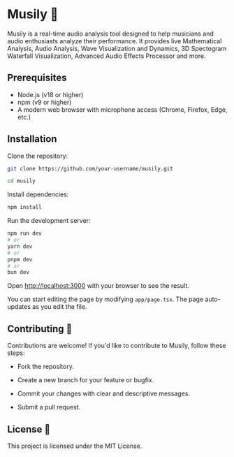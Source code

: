 
# Musily 🎵
Musily is a real-time audio analysis tool designed to help musicians and audio enthusiasts analyze their performance. It provides live Mathematical Analysis, Audio Analysis, Wave Visualization and Dynamics, 3D Spectogram Waterfall Visualization, Advanced Audio Effects Processor and more.

## Prerequisites
- Node.js (v18 or higher)
- npm (v9 or higher)
- A modern web browser with microphone access (Chrome, Firefox, Edge, etc.)


## Installation
Clone the repository:
```bash
git clone https://github.com/your-username/musily.git
```
```bash
cd musily
```
Install dependencies:
```bash
npm install
```

Run the development server:

```bash
npm run dev
# or
yarn dev
# or
pnpm dev
# or
bun dev
```

Open [http://localhost:3000](http://localhost:3000) with your browser to see the result.

You can start editing the page by modifying `app/page.tsx`. The page auto-updates as you edit the file.

## Contributing 🤝
Contributions are welcome! If you'd like to contribute to Musily, follow these steps:

- Fork the repository.

- Create a new branch for your feature or bugfix.

- Commit your changes with clear and descriptive messages.

- Submit a pull request.

## License 📄
This project is licensed under the MIT License.
